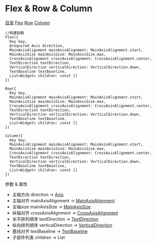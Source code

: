 # Flex & Row & Column
[目录](#toptop) [Flex](https://api.flutter.dev/flutter/widgets/Flex-class.html) [Row](https://api.flutter.dev/flutter/widgets/Row-class.html) [Column](https://api.flutter.dev/flutter/widgets/Column-class.html)
```
//构建函数
Flex({
  Key key,
  @required Axis direction,
  MainAxisAlignment mainAxisAlignment: MainAxisAlignment.start,
  MainAxisSize mainAxisSize: MainAxisSize.max,
  CrossAxisAlignment crossAxisAlignment: CrossAxisAlignment.center,
  TextDirection textDirection,
  VerticalDirection verticalDirection: VerticalDirection.down,
  TextBaseline textBaseline,
  List<Widget> children: const []
})

Row({
  Key key,
  MainAxisAlignment mainAxisAlignment: MainAxisAlignment.start,
  MainAxisSize mainAxisSize: MainAxisSize.max,
  CrossAxisAlignment crossAxisAlignment: CrossAxisAlignment.center,
  TextDirection textDirection,
  VerticalDirection verticalDirection: VerticalDirection.down,
  TextBaseline textBaseline,
  List<Widget> children: const []
})

Column({
  Key key,
  MainAxisAlignment mainAxisAlignment: MainAxisAlignment.start,
  MainAxisSize mainAxisSize: MainAxisSize.max,
  CrossAxisAlignment crossAxisAlignment: CrossAxisAlignment.center,
  TextDirection textDirection,
  VerticalDirection verticalDirection: VerticalDirection.down,
  TextBaseline textBaseline,
  List<Widget> children: const []
})
```
参数 & 属性
- 主轴方向 direction → [Axis](#Axis)
<span id="mainAxisAlignment"></span>
- 主轴对齐 mainAxisAlignment → [MainAxisAlignment](#MainAxisAlignment)
<span id="mainAxisSize"></span>
- 主轴size mainAxisSize → [MainAxisSize](#MainAxisSize)
<span id="crossAxisAlignment"></span>
- 纵轴对齐 crossAxisAlignment → [CrossAxisAlignment](#CrossAxisAlignment)
- 水平排列顺序 textDirection → [TextDirection](#TextDirection)
<span id="verticalDirection"></span>
- 纵向排列顺序 verticalDirection → [VerticalDirection](#VerticalDirection)
<span id="textBaseline"></span>
- 基线对齐 textBaseline → [TextBaseline](#TextBaseline)
- 子部件列表 children → List<Widget>
